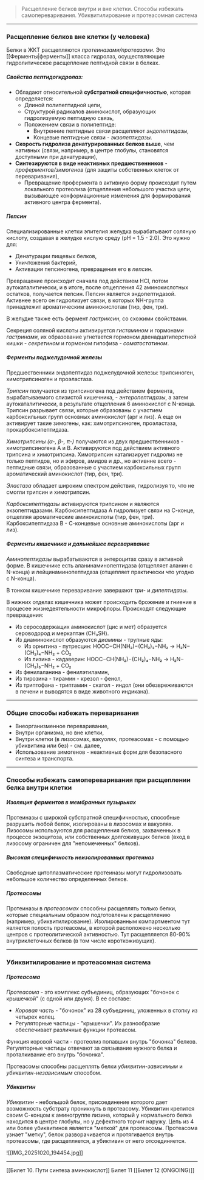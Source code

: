 
> Расщепление белков внутри и вне клетки. Способы избежать самопереваривания. Убиквитилирование и протеасомная система

---

### Расщепление белков вне клетки (у человека)

Белки в ЖКТ расщепляются *протеиназами/протеазами*. Это [[Ферменты|ферменты]] класса гидролаз, осуществляющие гидролитическое расщепление пептидной связи в белках.

##### Свойства пептидогидролаз:

- Обладают относительной **субстратной специфичностью**, которая определяется:
	- Длиной полипептидной цепи,
	- Структурой радикалов аминокислот, образующих гидролизуемую пептидную связь,
	- Положением связи в полипептиде:
		- Внутренние пептидные связи расщепляют *эндопептидазы*,
		- Концевые пептидные связи - *экзопептидазы.*
- **Скорость гидролиза денатурированных белков выше**, чем нативных (связи, например, в центре глобулы, становятся доступными при денатурации),
- **Синтезируются в виде неактивных предшественников** - *проферментов/зимогенов* (для защиты собственных клеток от переваривания),
	- Превращение профермента в активную форму происходит путем локального протеолиза (отщепления небольшого участка цепи, вызывающее конформационные изменения для формирования активного центра фермента).

##### Пепсин

Специализированные клетки эпителия желудка вырабатывают соляную кислоту, создавая в желудке кислую среду (рН = 1.5 - 2.0). Это нужно для: 
- Денатурации пищевых белков, 
- Уничтожения бактерий,
- Активации пепсиногена, превращения его в *пепсин*. 

Превращение происходит сначала под действием HCl, потом аутокаталитически, и в итоге, после отщепления 42 аминокислотных остатков, получается пепсин. Пепсин является эндопептидазой. Активнее всего он гидролизует связи, в которых NH-группа принадлежит ароматическим аминокислотам (тир, фен, три). 

В желудке также есть фермент *гастриксин*, со схожими свойствами.

Секреция соляной кислоты активируется *гистамином* и гормонами *гастринами*, их образование угнетается гормоном двенадцатиперстной кишки - *секретином* и гормоном гипофиза - *соматостатином*.

##### Ферменты поджелудочной железы

Предшественники эндопептидаз поджелудочной железы: трипсиноген, химотрипсиноген и проэластаза. 

*Трипсин* получается из трипсиногена под действием фермента, вырабатываемого слизистой кишечника, - *энтеропептидазы*, а затем аутокаталитически, в результате отщепления 6 аминокислот с N-конца. Трипсин разрывает связи, которые образованы с участием карбоксильных групп основных аминокислот (арг и лиз). А еще он активирует такие зимогены, как: химотрипсиноген, проэластаза, прокарбоксипептидаза.

*Химотрипсины* *(α-, β-, π-)* получаются из двух предшественников - химотрипсиногена А и В. Активируются под действием активного трипсина и химотрипсина. Химотрипсин катализирует гидролиз не только пептидов, но и эфиров, амидов и др., но активнне всего - пептидные связи, образованные с участием карбоксильных групп ароматический аминокислот (тир, фен, три).

*Эластаза* обладает широким спектром действия, гидролизуя то, что не смогли трипсин и химотрипсин.

*Карбоксипептидазы* активируются трипсином и являются экзопептидазами. Карбоксипептидаза А гидролизует связи на С-конце, отщепляя ароматические аминокислоты (тир, фен, три). Карбоксипептидаза В - С-концевые основные аминокислоты (арг и лиз). 

##### Ферменты кишечника и дальнейшее переваривание

*Аминопептидазы* вырабатываются в энтероцитах сразу в активной форме. В кишечнике есть аланинаминопептидаза (отщепляет аланин с N-конца) и лейцинаминопептидаза (отщепляет практически что угодно с N-конца). 

В тонком кишечнике переваривание завершают *три-* и *дипептидазы*.

В нижних отделах кишечника может происходить брожение и гниение в процесее жизнедеятельности микрофлоры. Происходят следующие превращения:
- Из серосодержащих аминокислот (цис и мет) образуется сероводород и меркаптан (CH₃SH). 
- Из диаминокислот образуются *диамины* - трупные яды: 
	- Из орнитина - путресцин: 
		HOOC−CH(NH₂)−(CH₂)₃−NH₂ → H₂N−(CH₂)₄−NH₂ + CO₂ 
	- Из лизина - кадаверин:
		HOOC−CH(NH₂)−(CH₂)₄−NH₂ → H₂N−(CH₂)₅−NH₂ + CO₂
- Из фенилаланина - фенилэтиламин,
- Из тирозина - тирамин - крезол - фенол,
- Из триптофана - триптамин - скатол - индол (они обезвреживаются в печени и выводятся в виде животного индикана).

---

### Общие способы избежать переваривания

- Внеорганизменное переваривание,
- Внутри организма, но вне клетки,
- Внутри клетки (в лизосомах, вакуолях, протеасомах - с помощью убиквитина или без) - см. далее,
- Использование зимогенов - неактивных форм для безопасного синтеза и транспорта.

---

### Способы избежать самопереваривания при расщеплении белка внутри клетки

##### Изоляция ферментов в мембранных пузырьках

Протеиназы с широкой субстратной специфичностью, способные разрушить любой белок, изолированы в лизосомах и вакуолях. Лизосомы используются для расщепления белков, захваченных в процессе экзоцитоза, или собственных долгоживущих белков (вход в лизосому ограничен для "непомеченных" белков).

##### Высокая специфичность неизолированных протеиназ

Свободные цитоплазматические протеиназы могут гидролизовать небольшое количество определенных белков.

##### Протеасомы

Протеиназы в *протеасомах* способны расщеплять только белки, которые специальным образом подготовлены к расщеплению (например, убиквитилирование). Изолированным компартментом тут является полость протеасомы, в которой расположено несколько центров с протеолитической активностью. Тут расщепляется 80-90% внутриклеточных белков (в том числе короткоживущих). 

---

### Убиквитилирование и протеасомная система

##### Протеасома

*Протеасома* - это комплекс субъединиц, образующих "бочонок с крышечкой" (с одной или двумя). В ее составе:
- *Коровая часть* - "бочонок" из 28 субъединиц, уложенных в стопку из четырех колец. 
- Регуляторные частицы - "крышечки". Их разнообразие обеспечивает различные функции протеасом.

Функция коровой части - протеолиз попавших внутрь "бочонка" белков. Регуляторные частицы отвечают за связывание нужного белка и проталкивание его внутрь "бочонка". 

Протеасомы способны расщеплять белки *убиквитин-зависимым* и *убиквитин-независимым* способом.

##### Убиквитин

*Убиквитин* - небольшой белок, присоединение которого дает возможность субстрату проникнуть в протеасому. Убиквитин крепится своим С-концом к аминогруппе лизина, который у нормального белка находится в центре глобулы, но у дефектного торчит наружу. Цепь из 4 или более убиквитинов является "меткой" для протеасомы. Протеасома узнает "метку", белок разворачивается и протягивается внутрь протеасомы, где расщепляется, а убиктивин от него отсоединяется.

![[IMG_20251020_194454.jpg]]

---
[[Билет 10. Пути синтеза аминокислот]]
Билет 11
[[Билет 12 (ONGOING)]]